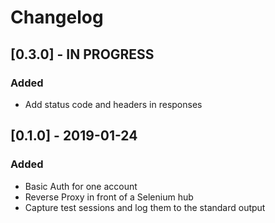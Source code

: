 # Changelog
## [0.3.0] - IN PROGRESS
### Added
- Add status code and headers in responses

## [0.1.0] - 2019-01-24
### Added
- Basic Auth for one account
- Reverse Proxy in front of a Selenium hub
- Capture test sessions and log them to the standard output
